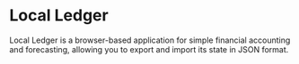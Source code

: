 # Local Ledger

Local Ledger is a browser-based application for simple financial accounting and forecasting, allowing you to export and import its state in JSON format.  
